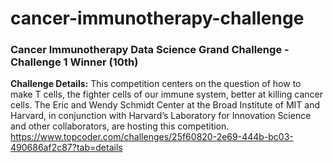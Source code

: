 # cancer-immunotherapy-challenge
### Cancer Immunotherapy Data Science Grand Challenge - Challenge 1 Winner (10th)

**Challenge Details:**
This competition centers on the question of how to make T cells, the fighter cells of our immune system, better at killing cancer cells. The Eric and Wendy Schmidt Center at the Broad Institute of MIT and Harvard, in conjunction with Harvard’s Laboratory for Innovation Science and other collaborators, are hosting this competition.
https://www.topcoder.com/challenges/25f60820-2e69-444b-bc03-490686af2c87?tab=details
